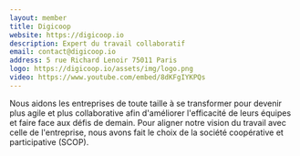 ```yaml
---
layout: member
title: Digicoop
website: https://digicoop.io
description: Expert du travail collaboratif
email: contact@digicoop.io
address: 5 rue Richard Lenoir 75011 Paris
logo: https://digicoop.io/assets/img/logo.png
video: https://www.youtube.com/embed/8dKFgIYKPQs
---
```

Nous aidons les entreprises de toute taille à se transformer pour devenir plus agile et plus collaborative afin d'améliorer l'efficacité de leurs équipes et faire face aux défis de demain.
Pour aligner notre vision du travail avec celle de l'entreprise, nous avons fait le choix de la société coopérative et participative (SCOP).
